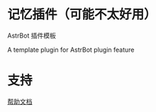 # 记忆插件（可能不太好用）

AstrBot 插件模板

A template plugin for AstrBot plugin feature

# 支持

[帮助文档](https://astrbot.app)
